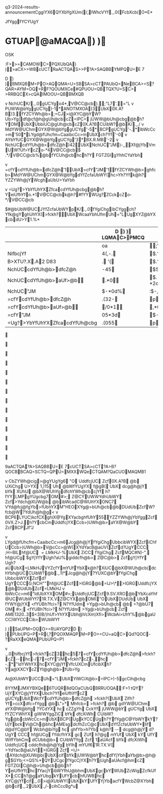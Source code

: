 q3-2024-results-announcementCggiYX6QYXbYgXUm(/,IWhcVYf.,.0(FcbXcb(O\*E\* 

JfYggfYCYUgY 

# GTUAP@aMACQA) ) 

OSK 

:F>>=CAMOWC>PQXUbQA) )>aCX>>WBcUCTRaACTQAS>>P?A>SAQBBYMPQU=E 7 

D ) )BMXQBM=PO>AQQMA=U=SBSA>cCTPAUbQ=NeBCA>=S?QAR>AYM=OQ>RF?QOUMXCe#QPUOU=QBTQX?U=SC> >RRBQCX>cQAIMOOU=QBBMXQB 

v NchUCK/.,.0gUCYgo4\*,V@CC@cb).;"L7'.="L v PUWW@bYggUCYg)-1\*ANOTMXOA)3UbX0X.A?B)3.fYZCYWh@b>;=CJ>i@XYC@bYW?Ub>Yg(df@cf@h@gUh@cbcZ=IPC> jUWW@bUh@cbg@bh?YOMUbXUbbiUC@gUh@cbcZ0X.A?BCUibW?@bK/.,./ v MdYW@UChmGYX@W@bYggUCYg'-5\*BCPgUCYg'-.\*IbWcCc>m'50\*LYgd@fUhcfm+CaaibcCc>mUbXch?Yf'-0 v AYbYfUCGYX@W@bYggUCYg'3\*BX.R.MB'-2 v NchUCcdYfUh@b>dfcZ@h)42UbXNchUC"JM)-,,Xf@jYbVmUW?Uf>YcZo-\*4V@CC@cb$ .\*/V@CC@cb%@bfYCUh@cbhch?Y FGTZGIgYhhCYaYbh 

v =cfYcdYfUh@b>dfcZ@h'1UbX=cfY"JM'1fYZCYWh@b>ghfcb>MdYW@UChmGYX@W@bYgdYfZcfaUbWY(hc>Yh?Yfk@h? YZZYWh@jYWcghaUbU>YaYbh 

v =Ug?>YbYfUhYXZfcacdYfUh@cbg@bh?YeiUfhYfo.\*1V@CC@cbk@h?#fYYWUg?ZCckcZo-\*/V@CC@cb 

$#@bUbW@UCJYfZcfaUbWYpK/.,.0fYgiChgibCYggch?Yfk@gYghUhYX(>fckh?UbXWcaaYbhUfmUh="LUgXYZ@bYXcbdU>Y1.%\* 



|  | D ) ) LQMAC>PMCQ | | | | | |
| --- | --- | --- | --- | --- | --- | --- |
|  | oa | ;"L | ="L | oa | ;"L | ="L |
| NifbcjYf | 4(,-. | $.% | . | ./(.15 | 0 | 4 |
| B>XTU?.X.A2 D83 | . '( | $.% | . | ()(. | 1 | 5 |
| NchUCcdYfUh@b>dfcZ@h | -45 | $5,% | $42% | /(/.1 | $02% | $0-% |
| NchUCcdYfUh@b>aUf>@b | .\*0 | $.-\*2ddhg% | $.,\*2ddhg% | -0\*/ | $-/\*0ddhg% | $-.\*1ddhg% |
| NchUC"JM | $-\*0d% | :$-,,% | $-,,% | 1/\*,d | $1/% | $04% |
| =cfYcdYfUh@b>dfcZ@h | .(32- | p | 1 | 3(3-3 | -, | -2 |
| =cfYcdYfUh@b>aUf>@b | /0\*1 | ,\*0ddhg | -\*,ddhg | //\*. | -\*2ddhg | .\*.ddhg |
| =cfY"JM | 05\*3d | $-% | 1 | -/2\*.d | 4 | -0 |
| =Ug?>YbYfUhYXZfcacdYfUh@cbg | .(055 | p |  | 1(.31 | -5 |  |

 

 

 

 

 

 

 

 

 

 

 

 

 

 

9aACTQA?A>SAQBBU=E 7cUCTSA>cCT?A>B?QOCBBCAQ=SCTQ=QPU=MXXWQeCTQAM?QaCUOMAQMB1 

v CbZYWh@cig>@gYUgYg6 "O UddfcjUC Zcf0X.A?B @b UXiChg U>YX 1,)15 Uh @bWfYUgYX f@gB( UbX dcg@h@jY bYk XUhU @bX@WUhYgdfchYWh@cbcjYf h?fYYLMPgYUgcbg7OM#>; Z@CYUWWYdhUbWY Zcf>Ydch@XUW@b @bibWcadC@WUhYXONC7 VYd@fcj@fgYb>fUbhYXM"HEOXYg@>bUh@cb@bDUdUbZcfW?fcb@W?YdUh@h@g< v BCP6LYUC)kcfCXghiX@YgXYacbghfUhY55YZZYWh@jYbYggZcf0VX.Z>J.h?YcbCmUddfcjYXCcb>)UWh@b>aYX@W@bY ZcfBCPJf"J 

v LYgd@fUhcfm+CaaibcCc>m6Jcg@h@jYfYgiChgUbbcibWYXZcfiChfUCcb>)UWh@b>V@cCc>@W(XYdYacB@aUV(Zcfd?UgYCCC ;H=BILhf@UC $=LMkHJ%$-%UbX ZiCC fYgiChg ZcfMQC#N)-". hf@UCg $gYjYfYUgh?aU%giddcfh@b> Z@C@b> ZcfgYjYfY Ugh?aUUbX=LMkHJVYZcfYmYUfYbXk@h?XiUC@bX@WUh@cb(dchYbh@UCCUibW?@b.,.1\*Jcg@h@jY?YUXC@bYfYgiChg UbbcibWYXZcfd?UgYCCCG;NCH""hf@UCZcf>IGRG@b=IJ>\*>IGRGUddfcjYX@bDUdUbZcf=LMkHJ v IbWcCc>m6"ldUbXYXOM#>;UddfcjUCZcf9.SV.XRO@bYbXcaYhf@UCWUbWYf71R.TX.VZ@CYX@bOM("OUbXDUdUb UbX fYWY@jYX <fYUBh?fci>? N?YfUdm >Yg@>bUh@cb @b =?@bU7 OM #>; <fYUBh?fci>? N?YfUdm >Yg@>bUh@cb Zcf AME1320..3$<3)B/)hUf>YhYXUbh@VcXm)Xfi>WcbAi>UhY%@bgaUCC)WYCCCib>WUbWYf 

) )SaUPM=OQO>=RUAYQP2D ) )PUbUPQ=P>R(,?PQOXMAQPM=PO>=CU=aQC>Qd?QOC- ?RaXXeQMAPUbUPQ=P1 

v .,.0hifbcjYf>fckh?cZ3hc57=cfYcdYfUh@b>dfcZ@h>fckh?cZ--hc-/7=cfY"JM>fckh?cZ-,hc -.\*"ldYWhYXhcXYC@jYfVfcUXCmUfcibXh?Ya@XXCYcZYl@gh@b>fUb>Yg 

Ai@XUbWYUCCUh="LUbXYlWCiX@b>=IPC>)-5gcCih@cbg 

8YYMJMXYBXQe6TUQR8dQOaCUbQBRRUOQA:F>1 tQY?UjYXYC@jYfYXUbch?YfeiUfhYfcZ gUCYgUbXWcfYcdYfUh@b>dfcZ@h >fckh?(UbX Zifh?Yf>ccXdfc>fYgg @bL">\* Mhfcb> >fckh? @b gdYW@UChm aYX@W@bYg ?YCdYX hc cZZgYh CckYf jUWW@bY gUCYg UbX fYZCYWhYX giWWYggZiC bYk dfcXiWh CUibW?Yg@bcbWcCc>mUbXBCP(UgkYCCUgh?YfYg@C@YbWYkY?UjYbckVi@Ch@bhcAMEsgdcfhZcC@cUbXdYfZcfaUbWY\*Iif d@dYC@bY Wcbh@biYg hc ghfYb>h?Yb k@h? -- dcg@h@jY d?UgY CCC hf@UCg fYdcfhYX gc ZUf h?@g mYUf UbX kY UfY WiffYbhCm dCUbb@b> CUibW?Yg Zcf 1aUAcf bYk dfcXiWh UddfcjUC cddcfhib@h@Yg bYlh mYUf61R.TX.V( >YdYacB@aUV(>IGRG Zcf =IJ>(AYdch@XUW@b(UbXcifbYkjUWW@bYhcdfYjYbhaYb@b>@h@g$GYb;<=QS%\*QYUCgcfYgcCjYXh?YjUghaUAcf@hmcZ FGTZGIC@h@>Uh@cb@bh?YeiUfhYf(hcfYacjYibWYfhU@bhmUbXgckYWUbZcWigZcfkUfX\*;CCh?@gaYUbgkYUfYcbhfUWBhc XYC@jYfcif.,.0>i@XUbWY(UbXkYUfYYjYbacfYWcbZ@XYbh@bcif.,.2UbX.,/-cihCccBg\*u 

